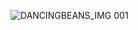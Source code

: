 ![DANCINGBEANS_IMG 001](https://user-images.githubusercontent.com/81538994/147828641-d3fdf829-2c57-4fc2-b880-aa43ca946dfb.jpeg)
